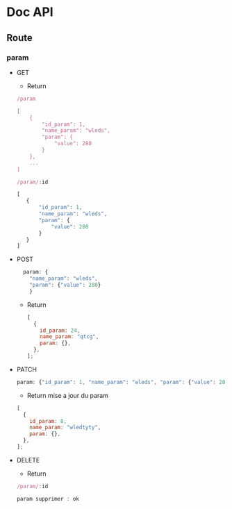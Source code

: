 # Doc API

## Route

### param

- GET

  - Return

  ```js
  /param

  [
      {
          "id_param": 1,
          "name_param": "wleds",
          "param": {
              "value": 280
          }
      },
      ...
  ]
  ```

  ```js
  /param/:id

  [
     {
         "id_param": 1,
         "name_param": "wleds",
         "param": {
             "value": 280
         }
     }
  ]
  ```

- POST

  ```js
    param: {
      "name_param": "wleds",
      "param": {"value": 280}
      }
  ```

  - Return

    ```js
    [
      {
        id_param: 24,
        name_param: "qtcg",
        param: {},
      },
    ];
    ```

- PATCH

  ```js
  param: {"id_param": 1, "name_param": "wleds", "param": {"value": 280}
  ```

  - Return
    mise a jour du param

  ```js
  [
    {
      id_param: 8,
      name_param: "wledtyty",
      param: {},
    },
  ];
  ```

- DELETE

  - Return

  ```js
  /param/:id

  param supprimer : ok
  ```
